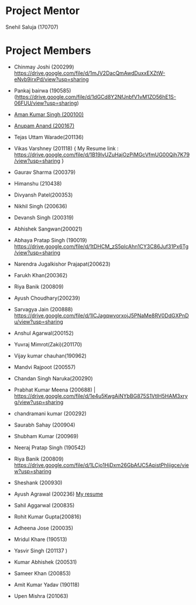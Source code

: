 # Project Mentor

Snehil Saluja (170707)

# Project Members

- Chinmay Joshi (200299) https://drive.google.com/file/d/1mJV2DacQmAwdDuxxEXZtW-eNvb9irxPd/view?usp=sharing

- Pankaj bairwa (190585) (https://drive.google.com/file/d/1dGCd8Y2NfJnbfV1vM1ZO56hE1S-06FUU/view?usp=sharing)

- [Aman Kumar Singh (200100)](https://amanks-20.github.io/GI_Project_Resume/)

- [Anupam Anand (200167)]( https://drive.google.com/file/d/1p4sI1Vk_mPUONu_MVNJxE-ID0OB0MJ34/view?usp=sharing )

- Tejas Uttam Warade(201136)

- Vikas Varshney (201118)
  { My Resume link : https://drive.google.com/file/d/1B19lvUZuHajOzPiMGcVfmUG00Qih7K79/view?usp=sharing }

- Gaurav Sharma (200379)

- Himanshu (210438)

- Divyansh Patel(200353)

- Nikhil Singh (200636)

- Devansh Singh (200319)

- Abhishek Sangwan(200021)

- Abhaya Pratap Singh (190019) https://drive.google.com/file/d/1tDHCM_zS5plcAhn1CY3C86Juf31Px6Tg/view?usp=sharing

- Narendra Jugalkishor Prajapat(200623)

- Farukh Khan(200362)

- Riya Banik (200809)

- Ayush Choudhary(200239)

- Sarvagya Jain (200888) https://drive.google.com/file/d/1lCJagqwvorxojJ5PNaMe8RV0DdGXPnDu/view?usp=sharing

- Anshul Agarwal(200152)

- Yuvraj Mimrot(Zaki)(201170)

- Vijay kumar chauhan(190962)

- Mandvi Rajpoot (200557)

- Chandan Singh Naruka(200290)

- Prabhat Kumar Meena (200688) | https://drive.google.com/file/d/1e4u5KwgAiNYbBG875S1VtIH5HAM3xryg/view?usp=sharing

- chandramani kumar (200292)

- Saurabh Sahay (200904)

- Shubham Kumar (200969)

- Neeraj Pratap Singh (190542)

- Riya Banik (200809) https://drive.google.com/file/d/1LCjo1HjDxm26GbAfJC5ApistPhlijgce/view?usp=sharing

- Sheshank (200930)

- Ayush Agrawal (200236) [My resume](https://drive.google.com/file/d/1j8FM9x3Q_U-RvZj3BaKYTkL_TbxI4WQY/view?usp=sharing)

- Sahil Aggarwal (200835)

- Rohit Kumar Gupta(200816)

- Adheena Jose (200035)

- Mridul Khare (190513)

- Yasvir Singh (201137 )

- Kumar Abhishek (200531)

- Sameer Khan (200853)

- Amit Kumar Yadav (190118)

- Upen Mishra (201063)
